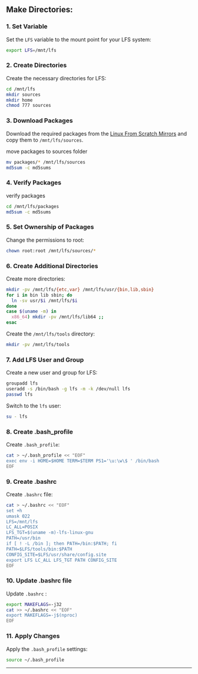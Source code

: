 ## Make Directories:

### 1. **Set Variable**  
   Set the `LFS` variable to the mount point for your LFS system:
   ```bash
   export LFS=/mnt/lfs
   ```

### 2. **Create Directories**  
   Create the necessary directories for LFS:
   ```bash
   cd /mnt/lfs
   mkdir sources
   mkdir home
   chmod 777 sources
   ```

### 3. **Download Packages**  
   Download the required packages from the [Linux From Scratch Mirrors](https://www.linuxfromscratch.org/mirrors.html#files) and copy them to `/mnt/lfs/sources`.

   move packages to sources folder
   ```bash
   mv packages/* /mnt/lfs/sources
   md5sum -c md5sums
   ```


### 4. **Verify Packages**  
   verify packages
   ```bash
   cd /mnt/lfs/packages
   md5sum -c md5sums
   ```

### 5. **Set Ownership of Packages**  
   Change the permissions to root:
   ```bash
   chown root:root /mnt/lfs/sources/*
   ```

### 6. **Create Additional Directories**  
   Create more directories:
   ```bash
   mkdir -pv /mnt/lfs/{etc,var} /mnt/lfs/usr/{bin,lib,sbin}
   for i in bin lib sbin; do
     ln -sv usr/$i /mnt/lfs/$i
   done
   case $(uname -m) in
     x86_64) mkdir -pv /mnt/lfs/lib64 ;;
   esac
   ```

   Create the `/mnt/lfs/tools` directory:
   ```bash
   mkdir -pv /mnt/lfs/tools
   ```

### 7. **Add LFS User and Group**  
   Create a new user and group for LFS:
   ```bash
   groupadd lfs
   useradd -s /bin/bash -g lfs -m -k /dev/null lfs
   passwd lfs
   ```

   Switch to the `lfs` user:
   ```bash
   su - lfs
   ```

### 8. **Create .bash_profile**  
   Create `.bash_profile`:
   ```bash
   cat > ~/.bash_profile << "EOF"
   exec env -i HOME=$HOME TERM=$TERM PS1='\u:\w\$ ' /bin/bash
   EOF
   ```

### 9. **Create .bashrc**  
   Create `.bashrc` file:
   ```bash
   cat > ~/.bashrc << "EOF"
   set +h
   umask 022
   LFS=/mnt/lfs
   LC_ALL=POSIX
   LFS_TGT=$(uname -m)-lfs-linux-gnu
   PATH=/usr/bin
   if [ ! -L /bin ]; then PATH=/bin:$PATH; fi
   PATH=$LFS/tools/bin:$PATH
   CONFIG_SITE=$LFS/usr/share/config.site
   export LFS LC_ALL LFS_TGT PATH CONFIG_SITE
   EOF
   ```

### 10. **Update .bashrc file**  
   Update `.bashrc` :
   ```bash
   export MAKEFLAGS=-j32
   cat >> ~/.bashrc << "EOF"
   export MAKEFLAGS=-j$(nproc)
   EOF
   ```

### 11. **Apply Changes**  
   Apply the `.bash_profile` settings:
   ```bash
   source ~/.bash_profile
   ```

---
